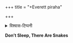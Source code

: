 +++
title = "+Everett piraha"

+++

<details><summary>विश्वास-टिप्पनी</summary>

One of the best books I've read. Very glad that the author failed as a missionary, and succeeded as an anthropologist linguist. It turned me into a partial admirer of the pirahAs.

Source: [TW](/home/vvasuki/gitland/vishvAsa/notes/content/sapiens/branches/americas/amazon/articles/everett_piraha.md)

> namaste Dan
> 
> Thanks for bringing the precious life and culture of the piraha to us. Loved your book.
You said towards the end that only a few hundred speakers are left. Then I saw on YT that they got TVs and a school later! Please tell me what's their current status and numbers. Are they as happy as they were when you left them; and holding strong?
</details>


**Don’t Sleep, There Are Snakes**



